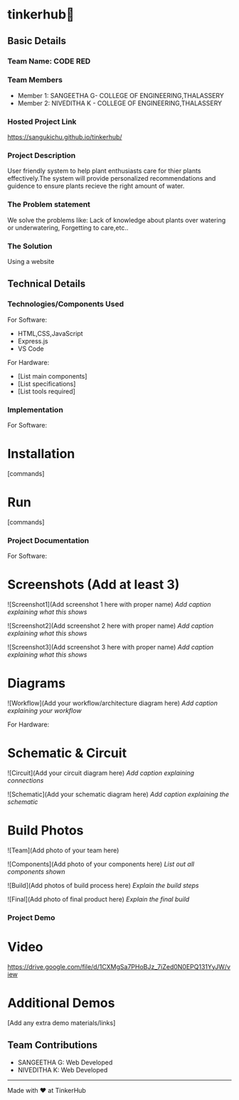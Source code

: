 # tinkerhub🎯


## Basic Details
### Team Name: CODE RED


### Team Members
- Member 1: SANGEETHA G- COLLEGE OF ENGINEERING,THALASSERY
- Member 2: NIVEDITHA K - COLLEGE OF ENGINEERING,THALASSERY

### Hosted Project Link
https://sangukichu.github.io/tinkerhub/

### Project Description
User friendly system to help plant enthusiasts care for thier plants effectively.The system will provide personalized recommendations and guidence to ensure plants recieve the right amount of water. 
### The Problem statement
We solve the problems like:
     Lack of knowledge about plants over watering or underwatering,
     Forgetting to care,etc..

### The Solution
Using a website

## Technical Details
### Technologies/Components Used
For Software:
- HTML,CSS,JavaScript
- Express.js
- VS Code

For Hardware:
- [List main components]
- [List specifications]
- [List tools required]

### Implementation
For Software:
# Installation
[commands]

# Run
[commands]

### Project Documentation
For Software:

# Screenshots (Add at least 3)
![Screenshot1](Add screenshot 1 here with proper name)
*Add caption explaining what this shows*

![Screenshot2](Add screenshot 2 here with proper name)
*Add caption explaining what this shows*

![Screenshot3](Add screenshot 3 here with proper name)
*Add caption explaining what this shows*

# Diagrams
![Workflow](Add your workflow/architecture diagram here)
*Add caption explaining your workflow*

For Hardware:

# Schematic & Circuit
![Circuit](Add your circuit diagram here)
*Add caption explaining connections*

![Schematic](Add your schematic diagram here)
*Add caption explaining the schematic*

# Build Photos
![Team](Add photo of your team here)


![Components](Add photo of your components here)
*List out all components shown*

![Build](Add photos of build process here)
*Explain the build steps*

![Final](Add photo of final product here)
*Explain the final build*

### Project Demo
# Video
https://drive.google.com/file/d/1CXMgSa7PHoBJz_7iZed0N0EPQ131YyJW/view

# Additional Demos
[Add any extra demo materials/links]

## Team Contributions
- SANGEETHA G: Web Developed
- NIVEDITHA K: Web Developed

---
Made with ❤️ at TinkerHub
